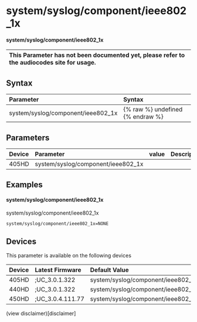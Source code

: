 ﻿---
description: system/syslog/component/ieee802_1x
search:
    keywords: ['system','syslog','component','ieee802_1x']
---

# system/syslog/component/ieee802_1x

#### system/syslog/component/ieee802_1x


| This Parameter has not been documented yet, please refer to the audiocodes site for usage.  |
| :--- |

## Syntax
| Parameter | Syntax |
| :--- | :--- |
|system/syslog/component/ieee802_1x | {% raw %} undefined {% endraw %} |

## Parameters
|Device|Parameter|value|Description|
|:---|:---|:---|:---|
| 405HD | system/syslog/component/ieee802_1x |  |  |

## Examples
#### system/syslog/component/ieee802_1x

system/syslog/component/ieee802_1x

```
system/syslog/component/ieee802_1x=NONE
```

## Devices
This parameter is available on the following devices

| Device | Latest Firmware | Default Value |
|:---|:---|:---|
| 405HD | ;UC_3.0.1.322 | system/syslog/component/ieee802_1x=NONE 
| 440HD | ;UC_3.0.1.322 | system/syslog/component/ieee802_1x=NONE 
| 450HD | ;UC_3.0.4.111.77 | system/syslog/component/ieee802_1x=NONE 

(view disclaimer)[disclaimer]
